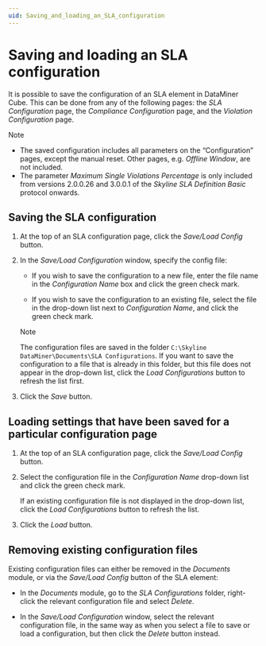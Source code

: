 ```yaml
---
uid: Saving_and_loading_an_SLA_configuration
---
```


# Saving and loading an SLA configuration

It is possible to save the configuration of an SLA element in DataMiner Cube. This can be done from any of the following pages: the *SLA Configuration* page, the *Compliance Configuration* page, and the *Violation Configuration* page.

> [!NOTE]
>
> - The saved configuration includes all parameters on the “Configuration” pages, except the manual reset. Other pages, e.g. *Offline Window*, are not included.
> - The parameter *Maximum Single Violations Percentage* is only included from versions 2.0.0.26 and 3.0.0.1 of the *Skyline SLA Definition Basic* protocol onwards.

## Saving the SLA configuration

1. At the top of an SLA configuration page, click the *Save/Load Config* button.

1. In the *Save/Load Configuration* window, specify the config file:

   - If you wish to save the configuration to a new file, enter the file name in the *Configuration Name* box and click the green check mark.

   - If you wish to save the configuration to an existing file, select the file in the drop-down list next to *Configuration Name*, and click the green check mark.

   > [!NOTE]
   > The configuration files are saved in the folder `C:\Skyline DataMiner\Documents\SLA Configurations`. If you want to save the configuration to a file that is already in this folder, but this file does not appear in the drop-down list, click the *Load Configurations* button to refresh the list first.

1. Click the *Save* button.

## Loading settings that have been saved for a particular configuration page

1. At the top of an SLA configuration page, click the *Save/Load Config* button.

1. Select the configuration file in the *Configuration Name* drop-down list and click the green check mark.

   If an existing configuration file is not displayed in the drop-down list, click the *Load Configurations* button to refresh the list.

1. Click the *Load* button.

## Removing existing configuration files

Existing configuration files can either be removed in the *Documents* module, or via the *Save/Load Config* button of the SLA element:

- In the *Documents* module, go to the *SLA Configurations* folder, right-click the relevant configuration file and select *Delete*.

- In the *Save/Load Configuration* window, select the relevant configuration file, in the same way as when you select a file to save or load a configuration, but then click the *Delete* button instead.
